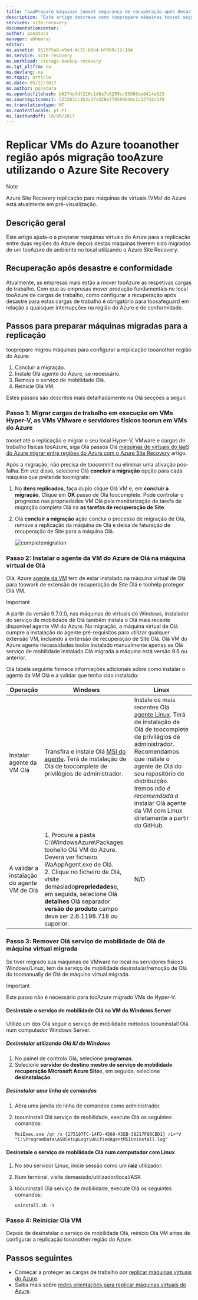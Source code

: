 ```yaml
---
title: "aaaPrepare máquinas tooset segurança de recuperação após desastre entre regiões do Azure após a migração tooAzure utilizando a recuperação de Site | Microsoft Docs"
description: "Este artigo descreve como tooprepare máquinas tooset segurança de recuperação após desastre entre regiões do Azure após a migração tooAzure utilizando o Azure Site Recovery."
services: site-recovery
documentationcenter: 
author: ponatara
manager: abhemraj
editor: 
ms.assetid: 9126f5e8-e9ed-4c31-b6b4-bf969c12c184
ms.service: site-recovery
ms.workload: storage-backup-recovery
ms.tgt_pltfrm: na
ms.devlang: na
ms.topic: article
ms.date: 05/22/2017
ms.author: ponatara
ms.openlocfilehash: b6274e3df210c1d8a7b8289cc85868ee6414e523
ms.sourcegitcommit: 523283cc1b3c37c428e77850964dc1c33742c5f0
ms.translationtype: MT
ms.contentlocale: pt-PT
ms.lasthandoff: 10/06/2017
---
```

# <a name="replicate-azure-vms-tooanother-region-after-migration-tooazure-by-using-azure-site-recovery"></a>Replicar VMs do Azure tooanother região após migração tooAzure utilizando o Azure Site Recovery

>[!NOTE]
> Azure Site Recovery replicação para máquinas de virtuais (VMs) do Azure está atualmente em pré-visualização.

## <a name="overview"></a>Descrição geral

Este artigo ajuda-o a preparar máquinas virtuais do Azure para a replicação entre duas regiões do Azure depois destas máquinas tiverem sido migradas de um tooAzure de ambiente no local utilizando o Azure Site Recovery.

## <a name="disaster-recovery-and-compliance"></a>Recuperação após desastre e conformidade
Atualmente, as empresas mais estão a mover tooAzure as respetivas cargas de trabalho. Com que as empresas mover produção fundamentais no local tooAzure de cargas de trabalho, como configurar a recuperação após desastre para estas cargas de trabalho é obrigatório para toosafeguard em relação a quaisquer interrupções na região do Azure e de conformidade.

## <a name="steps-for-preparing-migrated-machines-for-replication"></a>Passos para preparar máquinas migradas para a replicação
tooprepare migrou máquinas para configurar a replicação tooanother região do Azure:

1. Concluir a migração.
2. Instale Olá agente do Azure, se necessário.
3. Remova o serviço de mobilidade Olá.  
4. Reinicie Olá VM.

Estes passos são descritos mais detalhadamente na Olá secções a seguir.

### <a name="step-1-migrate-workloads-running-on-hyper-v-vms-vmware-vms-and-physical-servers-toorun-on-azure-vms"></a>Passo 1: Migrar cargas de trabalho em execução em VMs Hyper-V, as VMs VMware e servidores físicos toorun em VMs do Azure

tooset até a replicação e migrar o seu local Hyper-V, VMware e cargas de trabalho físicas tooAzure, siga Olá passos Olá [máquinas de virtuais do IaaS do Azure migrar entre regiões do Azure com o Azure Site Recovery](site-recovery-migrate-to-azure.md) artigo. 

Após a migração, não precisa de toocommit ou eliminar uma ativação pós-falha. Em vez disso, selecione Olá **concluir a migração** opção para cada máquina que pretende toomigrate:
1. No **itens replicados**, faça duplo clique Olá VM e, em **concluir a migração**. Clique em **OK** passo de Olá toocomplete. Pode controlar o progresso nas propriedades VM Olá pela monitorização de tarefa de migração completa Olá na **as tarefas de recuperação de Site**.
2. Olá **concluir a migração** ação conclui o processo de migração de Olá, remove a replicação da máquina de Olá e deixa de faturação de recuperação de Site para a máquina Olá.

   ![completemigration](./media/site-recovery-hyper-v-site-to-azure/migrate.png)

### <a name="step-2-install-hello-azure-vm-agent-on-hello-virtual-machine"></a>Passo 2: Instalar o agente da VM do Azure de Olá na máquina virtual de Olá
Olá, Azure [agente da VM](../virtual-machines/windows/classic/agents-and-extensions.md#azure-vm-agents-for-windows-and-linux) tem de estar instalado na máquina virtual de Olá para toowork de extensão de recuperação de Site Olá e toohelp proteger Olá VM.

>[!IMPORTANT]
>A partir da versão 9.7.0.0, nas máquinas de virtuais do Windows, instalador do serviço de mobilidade de Olá também instala o Olá mais recente disponível agente VM do Azure. Na migração, a máquina virtual de Olá cumpre a instalação do agente pré-requisitos para utilizar qualquer extensão VM, incluindo a extensão de recuperação de Site Olá. Olá VM do Azure agente necessidades toobe instalado manualmente apenas se Olá serviço de mobilidade instalado Olá migrada a máquina está versão 9.6 ou anterior.

Olá tabela seguinte fornece informações adicionais sobre como instalar o agente da VM Olá e a validar que tenha sido instalado:

| **Operação** | **Windows** | **Linux** |
| --- | --- | --- |
| Instalar agente da VM Olá |Transfira e instale Olá [MSI do agente](http://go.microsoft.com/fwlink/?LinkID=394789&clcid=0x409). Terá de instalação de Olá de toocomplete de privilégios de administrador. |Instale os mais recentes Olá [agente Linux](../virtual-machines/linux/agent-user-guide.md). Terá de instalação de Olá de toocomplete de privilégios de administrador. Recomendamos que instale o agente de Olá do seu repositório de distribuição. Iremos *não é recomendada a* instalar Olá agente da VM com Linux diretamente a partir do GitHub.  |
| A validar a instalação do agente VM de Olá |1. Procure a pasta C:\WindowsAzure\Packages toohello Olá VM do Azure. Deverá ver ficheiro WaAppAgent.exe de Olá. <br>2. Clique no ficheiro de Olá, visite demasiado**propriedades**e, em seguida, selecione Olá **detalhes** Olá separador **versão do produto** campo deve ser 2.6.1198.718 ou superior. |N/D |


### <a name="step-3-remove-hello-mobility-service-from-hello-migrated-virtual-machine"></a>Passo 3: Remover Olá serviço de mobilidade de Olá de máquina virtual migrada

Se tiver migrado sua máquinas de VMware no local ou servidores físicos Windows/Linux, tem de serviço de mobilidade desinstalar/remoção de Olá do toomanually de Olá de máquina virtual migrada.

>[!IMPORTANT]
>Este passo não é necessário para tooAzure migrado VMs de Hyper-V.

#### <a name="uninstall-hello-mobility-service-on-a-windows-server-vm"></a>Desinstale o serviço de mobilidade Olá na VM do Windows Server
Utilize um dos Olá seguir o serviço de mobilidade métodos toouninstall Olá num computador Windows Server.

##### <a name="uninstall-by-using-hello-windows-ui"></a>Desinstalar utilizando Olá IU do Windows
1. No painel de controlo Olá, selecione **programas**.
2. Selecione **servidor de destino mestre do serviço de mobilidade recuperação Microsoft Azure Site**e, em seguida, selecione **desinstalação**.

##### <a name="uninstall-at-a-command-prompt"></a>Desinstalar uma linha de comandos
1. Abra uma janela de linha de comandos como administrador.
2. toouninstall Olá serviço de mobilidade, execute Olá os seguintes comandos:

   ```
   MsiExec.exe /qn /x {275197FC-14FD-4560-A5EB-38217F80CBD1} /L+*V "C:\ProgramData\ASRSetupLogs\UnifiedAgentMSIUninstall.log"
   ```

#### <a name="uninstall-hello-mobility-service-on-a-linux-computer"></a>Desinstale o serviço de mobilidade Olá num computador com Linux
1. No seu servidor Linux, inicie sessão como um **raiz** utilizador.
2. Num terminal, visite demasiado/utilizador/local/ASR.
3. toouninstall Olá serviço de mobilidade, execute Olá os seguintes comandos:

   ```
   uninstall.sh -Y
   ```

### <a name="step-4-restart-hello-vm"></a>Passo 4: Reiniciar Olá VM

Depois de desinstalar o serviço de mobilidade Olá, reinício Olá VM antes de configurar a replicação tooanother região do Azure.


## <a name="next-steps"></a>Passos seguintes
- Começar a proteger as cargas de trabalho por [replicar máquinas virtuais do Azure](site-recovery-azure-to-azure.md).
- Saiba mais sobre [redes orientações para replicar máquinas virtuais do Azure](site-recovery-azure-to-azure-networking-guidance.md).
